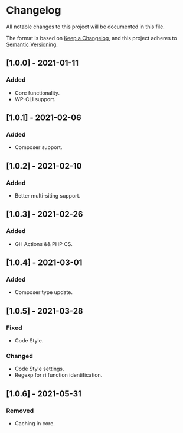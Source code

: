 # Changelog
All notable changes to this project will be documented in this file.

The format is based on [Keep a Changelog](https://keepachangelog.com/en/1.0.0/),
and this project adheres to [Semantic Versioning](https://semver.org/spec/v2.0.0.html).

## [1.0.0] - 2021-01-11

### Added
- Core functionality.
- WP-CLI support.

## [1.0.1] - 2021-02-06

### Added
- Composer support.

## [1.0.2] - 2021-02-10

### Added
- Better multi-siting support.

## [1.0.3] - 2021-02-26

### Added
- GH Actions && PHP CS.

## [1.0.4] - 2021-03-01

### Added
- Composer type update.

## [1.0.5] - 2021-03-28

### Fixed
- Code Style.
###  Changed
- Code Style settings.
- Regexp for ri function identification.

## [1.0.6] - 2021-05-31

###  Removed
- Caching in core.
